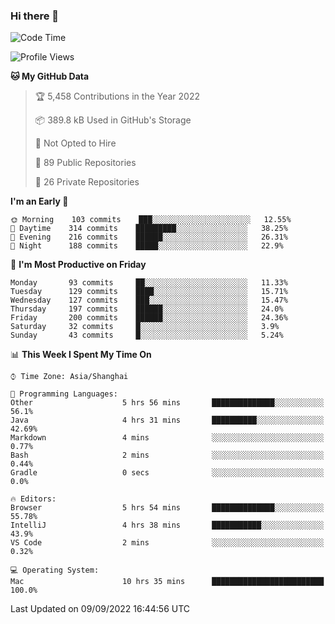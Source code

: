 ### Hi there 👋

<!--
**qbosen/qbosen** is a ✨ _special_ ✨ repository because its `README.md` (this file) appears on your GitHub profile.

Here are some ideas to get you started:

- 🔭 I’m currently working on ...
- 🌱 I’m currently learning ...
- 👯 I’m looking to collaborate on ...
- 🤔 I’m looking for help with ...
- 💬 Ask me about ...
- 📫 How to reach me: ...
- 😄 Pronouns: ...
- ⚡ Fun fact: ...
-->

<!--START_SECTION:waka-->
![Code Time](http://img.shields.io/badge/Code%20Time-936%20hrs%2056%20mins-blue)

![Profile Views](http://img.shields.io/badge/Profile%20Views-4-blue)

**🐱 My GitHub Data** 

> 🏆 5,458 Contributions in the Year 2022
 > 
> 📦 389.8 kB Used in GitHub's Storage 
 > 
> 🚫 Not Opted to Hire
 > 
> 📜 89 Public Repositories 
 > 
> 🔑 26 Private Repositories  
 > 
**I'm an Early 🐤** 

```text
🌞 Morning    103 commits    ███░░░░░░░░░░░░░░░░░░░░░░   12.55% 
🌆 Daytime    314 commits    █████████░░░░░░░░░░░░░░░░   38.25% 
🌃 Evening    216 commits    ██████░░░░░░░░░░░░░░░░░░░   26.31% 
🌙 Night      188 commits    █████░░░░░░░░░░░░░░░░░░░░   22.9%

```
📅 **I'm Most Productive on Friday** 

```text
Monday       93 commits     ██░░░░░░░░░░░░░░░░░░░░░░░   11.33% 
Tuesday      129 commits    ████░░░░░░░░░░░░░░░░░░░░░   15.71% 
Wednesday    127 commits    ███░░░░░░░░░░░░░░░░░░░░░░   15.47% 
Thursday     197 commits    ██████░░░░░░░░░░░░░░░░░░░   24.0% 
Friday       200 commits    ██████░░░░░░░░░░░░░░░░░░░   24.36% 
Saturday     32 commits     █░░░░░░░░░░░░░░░░░░░░░░░░   3.9% 
Sunday       43 commits     █░░░░░░░░░░░░░░░░░░░░░░░░   5.24%

```


📊 **This Week I Spent My Time On** 

```text
⌚︎ Time Zone: Asia/Shanghai

💬 Programming Languages: 
Other                    5 hrs 56 mins       ██████████████░░░░░░░░░░░   56.1% 
Java                     4 hrs 31 mins       ██████████░░░░░░░░░░░░░░░   42.69% 
Markdown                 4 mins              ░░░░░░░░░░░░░░░░░░░░░░░░░   0.77% 
Bash                     2 mins              ░░░░░░░░░░░░░░░░░░░░░░░░░   0.44% 
Gradle                   0 secs              ░░░░░░░░░░░░░░░░░░░░░░░░░   0.0%

🔥 Editors: 
Browser                  5 hrs 54 mins       ██████████████░░░░░░░░░░░   55.78% 
IntelliJ                 4 hrs 38 mins       ███████████░░░░░░░░░░░░░░   43.9% 
VS Code                  2 mins              ░░░░░░░░░░░░░░░░░░░░░░░░░   0.32%

💻 Operating System: 
Mac                      10 hrs 35 mins      █████████████████████████   100.0%

```


 Last Updated on 09/09/2022 16:44:56 UTC
<!--END_SECTION:waka-->

